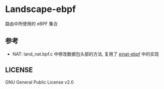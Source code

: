 # Landscape-ebpf
路由中所使用的 eBPF 集合

## 参考
* NAT: land_nat.bpf.c 中修改数据包头部的方法, 复用了 [einat-ebpf](https://github.com/EHfive/einat-ebpf) 中的实现

## LICENSE
GNU General Public License v2.0